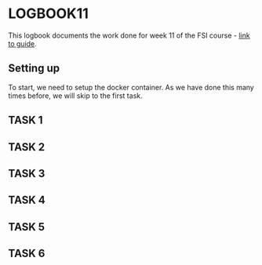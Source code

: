 # LOGBOOK11
This logbook documents the work done for week 11 of the FSI course - [link to guide](https://seedsecuritylabs.org/Labs_20.04/Files/Crypto_PKI/Crypto_PKI.pdf).

## Setting up
To start, we need to setup the docker container. As we have done this many times before, we will skip to the first task.

## TASK 1


## TASK 2


## TASK 3


## TASK 4


## TASK 5


## TASK 6
